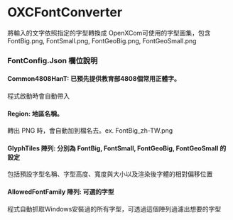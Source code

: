 # OXCFontConverter
將輸入的文字依照指定的字型轉換成 OpenXCom可使用的字型圖集，包含 FontBig.png, FontSmall.png, FontGeoBig.png, FontGeoSmall.png

### FontConfig.Json 欄位說明
#### Common4808HanT: 已預先提供教育部4808個常用正體字。
程式啟動時會自動帶入
#### Region: 地區名稱。
轉出 PNG 時，會自動加到檔名去。ex. FontBig_zh-TW.png
#### GlyphTiles 陣列: 分別為 FontBig, FontSmall, FontGeoBig, FontGeoSmall 的設定
包括預設字型名稱、字型高度、寬度與大小以及渲染後字體的相對偏移位置
#### AllowedFontFamily 陣列: 可選的字型
程式自動抓取Windows安裝過的所有字型，可透過這個陣列過濾出想要的字型
